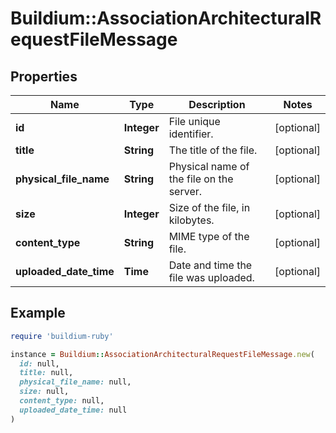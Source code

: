 # Buildium::AssociationArchitecturalRequestFileMessage

## Properties

| Name | Type | Description | Notes |
| ---- | ---- | ----------- | ----- |
| **id** | **Integer** | File unique identifier. | [optional] |
| **title** | **String** | The title of the file. | [optional] |
| **physical_file_name** | **String** | Physical name of the file on the server. | [optional] |
| **size** | **Integer** | Size of the file, in kilobytes. | [optional] |
| **content_type** | **String** | MIME type of the file. | [optional] |
| **uploaded_date_time** | **Time** | Date and time the file was uploaded. | [optional] |

## Example

```ruby
require 'buildium-ruby'

instance = Buildium::AssociationArchitecturalRequestFileMessage.new(
  id: null,
  title: null,
  physical_file_name: null,
  size: null,
  content_type: null,
  uploaded_date_time: null
)
```

